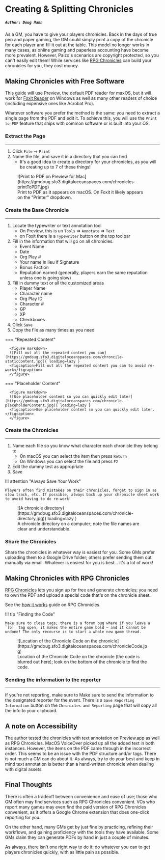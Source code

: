 # Creating & Splitting Chronicles

##### `Author: Doug Hahn`

As a GM, you have to give your players chronicles. Back in the days of true pen and paper gaming, the GM could simply print a copy of the chronicle for each player and fill it out at the table. This model no longer works in many cases, as online gaming and paperless accounting have become more prevalent. However, Paizo's scenarios are copyright protected, so you can't easily edit them! While services like [RPG Chronicles](http://rpgchronicles.net) can build your chronicles for you, they cost money. 

## Making Chronicles with Free Software

This guide will use Preview, the default PDF reader for maxOS, but it will work for [Foxit Reader](https://www.foxit.com/pdf-reader/) on Windows as well as many other readers of choice (including expensive ones like Acrobat Pro). 

Whatever software you prefer the method is the same: you need to extract a single page from the PDF and edit it. To achieve this, you will use the `Print to PDF` feature that ships with common software or is built into your OS. 

### Extract the Page
----
1. Click `File` => `Print`
1. Name the file, and save it in a directory that you can find
    - It's a good idea to create a directory for your chronicles, as you will be creating up to 7 of these things!

<figure Markdown>
  ![Print to PDF on Preview for Mac](https://gmdoug.sfo3.digitaloceanspaces.com/chronicles-printToPDF.jpg)
  <figcaption>Print to PDF as it appears on macOS. On Foxit it likely appears on the "Printer" dropdown.</figcaption>
</figure>

### Create the Base Chronicle
----
1. Locate the typewriter or text annotation tool 
    - On Preview, this is un `Tools` => `Annotate` => `Text`
    - on Foxit there is a `Typewriter` button on the top toolbar
1. Fill in the information that will go on all chronicles. 
    - Event Name
    - Date
    - Org Play #
    - Your name in lieu if Signature
    - Bonus Faction
    - Reputation earned (generally, players earn the same reputation unless one is going slow)
1. Fill in dummy text or all the customized areas
    - Player Name
    - Character name 
    - Org Play ID
    - Character #
    - GP
    - XP
    - Checkboxes
1. Click `Save`
1. Copy the file as many times as you need

=== "Repeated Content"

      <figure markdown>
      ![Fill out all the repeated content you can](https://gmdoug.sfo3.digitaloceanspaces.com/chroncile-staticContent.jpg){ loading=lazy }
      <figcaption>Fill out all the repeated content you can to avoid re-work</figcaption>
      </figure>

=== "Placeholder Content"

      <figure markdown>
      ![Use placeholder content so you can quickly edit later](https://gmdoug.sfo3.digitaloceanspaces.com/chronicle-placeholderContent.jpg){ loading=lazy }
      <figcaption>Use placeholder content so you can quickly edit later.</figcaption>
      </figure>

### Create the Chronicles
----
1. Name each file so you know what character each chronicle they belong to
    - On macOS you can select the item then press `Return`
    - On Windows you can select the file and press `F2`
1. Edit the dummy test as appropriate
1. Save

!!! attention "Always Save Your Work"

    Players often find mistakes on their chronicles, forget to sign in as slow track, etc. If possible, always back up your chronicle sheet work to avoid having to do re-work! 

<figure markdown>
  ![A chronicle directory](https://gmdoug.sfo3.digitaloceanspaces.com/chronicle-directory.jpg){ loading=lazy }
  <figcaption>A chronicle directory on a computer; note the file names are clear and understandable.</figcaption>
</figure>

### Share the Chronicles
Share the chronicles in whatever way is easiest for you. Some GMs prefer uploading them to a Google Drive folder; others prefer sending them out manually via email. Whatever is easiest for you is best… it's a lot of work! 

## Making Chronicles with RPG Chronicles

[RPG Chronicles](https://www.rpgchronicles.net/sessions) lets you sign up for free and generate chronicles; you need to own the PDF and upload a special code that's on the chronicle sheet. 

See the [how it works](https://www.rpgchronicles.net/howitworks) guide on RPG Chronicles. 

!!! tip "Finding the Code"

    Make sure to close tags; there is a forum bug where if you leave a `[b]` tag open, it makes the entire game bold — and it cannot be undone! The only recourse is to start a whole new game thread.

<figure markdown>
![Location of the Chronicle Code on the chronicle](https://gmdoug.sfo3.digitaloceanspaces.com/chronicleCode.jpg)
<figcaption>Location of the Chronicle Code on the chronicle (the code is blurred out here); look on the bottom of the chronicle to find the code.</figcaption>
</figure>

### Sending the information to the reporter
----
If you're not reporting, make sure to Make sure to send the information to the designated reporter for the event. There is a `Save Reporting Information` button on the `Chronicles and Reporting` page that will copy all the info to your clipboard. 

## A note on Accessibility
The author tested the chronicles with text annotation on Preview.app as well as RPG Chronicles. MacOS VoiceOver picked up all the added text in both instances. However, the items on the PDF came through in the incorrect order. This seems to be an issue with the PDF structure and/or tags. There is not much a GM can do about it. As always, try to do your best and keep in mind text annotation is better than a hand-written chronicle when dealing with digital assets. 

## Final Thoughts

There is often a tradeoff between convenience and ease of use; those who GM often may find services such as RPG Chronicles convenient. VOs who report many games may even find the paid version of RPG Chronicles convenient, as it offers a Google Chrome extension that does one-click reporting for you.

On the other hand, many GMs get by just fine by practicing, refining their workflows, and gaining proficiency with the tools they have available. Some GMs claim they can generate PDFs by hand in just a couple of minutes.

As always, there isn't one right way to do it: do whatever you can to get players chronicles quickly, with as little pain as possible. 